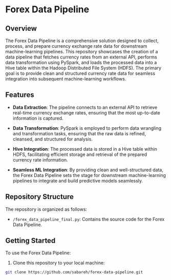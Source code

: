 # Forex Data Pipeline

## Overview
The Forex Data Pipeline is a comprehensive solution designed to collect, process, and prepare currency exchange rate data for downstream machine-learning pipelines. This repository showcases the creation of a data pipeline that fetches currency rates from an external API, performs data transformation using PySpark, and loads the processed data into a Hive table within the Hadoop Distributed File System (HDFS). The primary goal is to provide clean and structured currency rate data for seamless integration into subsequent machine-learning workflows.

## Features

- **Data Extraction**: The pipeline connects to an external API to retrieve real-time currency exchange rates, ensuring that the most up-to-date information is captured.

- **Data Transformation**: PySpark is employed to perform data wrangling and transformation tasks, ensuring that the raw data is refined, cleansed, and structured for analysis.

- **Hive Integration**: The processed data is stored in a Hive table within HDFS, facilitating efficient storage and retrieval of the prepared currency rate information.

- **Seamless ML Integration**: By providing clean and well-structured data, the Forex Data Pipeline sets the stage for downstream machine-learning pipelines to integrate and build predictive models seamlessly.

## Repository Structure

The repository is organized as follows:

- `/forex_data_pipeline_final.py`: Contains the source code for the Forex Data Pipeline.

## Getting Started

To use the Forex Data Pipeline:

1. Clone this repository to your local machine:

```bash
git clone https://github.com/sabareh/forex-data-pipeline.git

